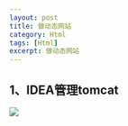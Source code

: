 ```yaml
---
layout: post
title: 做动态网站
category: Html
tags: [Html]
excerpt: 做动态网站
---
```


## 1、IDEA管理tomcat ##

![](http://www.nangongyibin.com/assets/images/dynamic.png)
